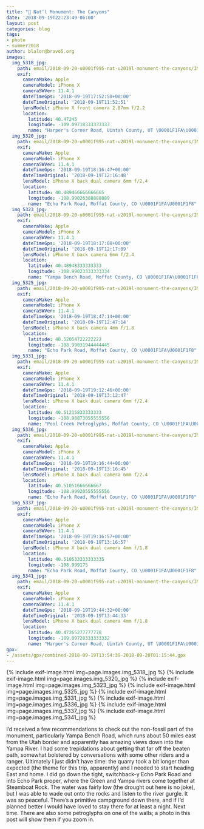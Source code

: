 ```yaml
---
title: "🦕 Nat’l Monument: The Canyons"
date: '2018-09-19T22:23:49-06:00'
layout: post
categories: blog
tags:
- photo
- summer2018
author: blalor@bravo5.org
images:
  img_5318_jpg:
    path: email/2018-09-20-u0001f995-nat-u2019l-monument-the-canyons/IMG_5318.jpg
    exif:
      cameraMake: Apple
      cameraModel: iPhone X
      cameraSWVer: 11.4.1
      dateTimeGps: '2018-09-19T17:52:50+00:00'
      dateTimeOriginal: '2018-09-19T11:52:51'
      lensModel: iPhone X front camera 2.87mm f/2.2
      location:
        latitude: 40.47245
        longitude: -109.09718333333333
        name: "Harper's Corner Road, Uintah County, UT \U0001F1FA\U0001F1F8"
  img_5320_jpg:
    path: email/2018-09-20-u0001f995-nat-u2019l-monument-the-canyons/IMG_5320.jpg
    exif:
      cameraMake: Apple
      cameraModel: iPhone X
      cameraSWVer: 11.4.1
      dateTimeGps: '2018-09-19T18:16:47+00:00'
      dateTimeOriginal: '2018-09-19T12:16:48'
      lensModel: iPhone X back dual camera 6mm f/2.4
      location:
        latitude: 40.489466666666665
        longitude: -108.99026388888889
        name: "Echo Park Road, Moffat County, CO \U0001F1FA\U0001F1F8"
  img_5323_jpg:
    path: email/2018-09-20-u0001f995-nat-u2019l-monument-the-canyons/IMG_5323.jpg
    exif:
      cameraMake: Apple
      cameraModel: iPhone X
      cameraSWVer: 11.4.1
      dateTimeGps: '2018-09-19T18:17:08+00:00'
      dateTimeOriginal: '2018-09-19T12:17:09'
      lensModel: iPhone X back camera 6mm f/2.4
      location:
        latitude: 40.48948333333333
        longitude: -108.99023333333334
        name: "Yampa Bench Road, Moffat County, CO \U0001F1FA\U0001F1F8"
  img_5325_jpg:
    path: email/2018-09-20-u0001f995-nat-u2019l-monument-the-canyons/IMG_5325.jpg
    exif:
      cameraMake: Apple
      cameraModel: iPhone X
      cameraSWVer: 11.4.1
      dateTimeGps: '2018-09-19T18:47:14+00:00'
      dateTimeOriginal: '2018-09-19T12:47:14'
      lensModel: iPhone X back camera 4mm f/1.8
      location:
        latitude: 40.52054722222222
        longitude: -108.99031944444445
        name: "Echo Park Road, Moffat County, CO \U0001F1FA\U0001F1F8"
  img_5331_jpg:
    path: email/2018-09-20-u0001f995-nat-u2019l-monument-the-canyons/IMG_5331.jpg
    exif:
      cameraMake: Apple
      cameraModel: iPhone X
      cameraSWVer: 11.4.1
      dateTimeGps: '2018-09-19T19:12:46+00:00'
      dateTimeOriginal: '2018-09-19T13:12:47'
      lensModel: iPhone X back dual camera 6mm f/2.4
      location:
        latitude: 40.51215833333333
        longitude: -108.98873055555556
        name: "Pool Creek Petroglyphs, Moffat County, CO \U0001F1FA\U0001F1F8"
  img_5336_jpg:
    path: email/2018-09-20-u0001f995-nat-u2019l-monument-the-canyons/IMG_5336.jpg
    exif:
      cameraMake: Apple
      cameraModel: iPhone X
      cameraSWVer: 11.4.1
      dateTimeGps: '2018-09-19T19:16:44+00:00'
      dateTimeOriginal: '2018-09-19T13:16:45'
      lensModel: iPhone X back dual camera 6mm f/2.4
      location:
        latitude: 40.51051666666667
        longitude: -108.99920555555556
        name: "Echo Park Road, Moffat County, CO \U0001F1FA\U0001F1F8"
  img_5337_jpg:
    path: email/2018-09-20-u0001f995-nat-u2019l-monument-the-canyons/IMG_5337.jpg
    exif:
      cameraMake: Apple
      cameraModel: iPhone X
      cameraSWVer: 11.4.1
      dateTimeGps: '2018-09-19T19:16:57+00:00'
      dateTimeOriginal: '2018-09-19T13:16:57'
      lensModel: iPhone X back dual camera 4mm f/1.8
      location:
        latitude: 40.510533333333335
        longitude: -108.999175
        name: "Echo Park Road, Moffat County, CO \U0001F1FA\U0001F1F8"
  img_5341_jpg:
    path: email/2018-09-20-u0001f995-nat-u2019l-monument-the-canyons/IMG_5341.jpg
    exif:
      cameraMake: Apple
      cameraModel: iPhone X
      cameraSWVer: 11.4.1
      dateTimeGps: '2018-09-19T19:44:32+00:00'
      dateTimeOriginal: '2018-09-19T13:44:33'
      lensModel: iPhone X back dual camera 4mm f/1.8
      location:
        latitude: 40.47265277777778
        longitude: -109.09728333333332
        name: "Harper's Corner Road, Uintah County, UT \U0001F1FA\U0001F1F8"
gpx:
- /assets/gpx/combined-2018-09-19T13:54:39-2018-09-20T01:15:44.gpx
---
```


{% include exif-image.html img=page.images.img_5318_jpg %}
{% include exif-image.html img=page.images.img_5320_jpg %}
{% include exif-image.html img=page.images.img_5323_jpg %}
{% include exif-image.html img=page.images.img_5325_jpg %}
{% include exif-image.html img=page.images.img_5331_jpg %}
{% include exif-image.html img=page.images.img_5336_jpg %}
{% include exif-image.html img=page.images.img_5337_jpg %}
{% include exif-image.html img=page.images.img_5341_jpg %}

I’d received a few recommendations to check out the non-fossil part of the monument, particularly Yampa Bench Road, which runs about 50 miles east from the Utah border and apparently has amazing views down into the Yampa River. I had some trepidations about getting that far off the beaten path, somewhat bolstered by conversations with some other riders and a ranger. Ultimately I just didn’t have time: the quarry took a bit longer than expected (the theme for this trip, apparently) and I needed to start heading East and home. I did go down the tight, switchback-y Echo Park Road and into Echo Park proper, where the Green and Yampa rivers come together at Steamboat Rock. The water was fairly low (the drought out here is no joke), but I was able to wade out onto the rocks and listen to the river gurgle. It was so peaceful. There’s a primitive campground down there, and if I’d planned better I would have loved to stay there for at least a night. Next time. There are also some petroglyphs on one of the walls; a photo in this post will show them if you zoom in. 

























